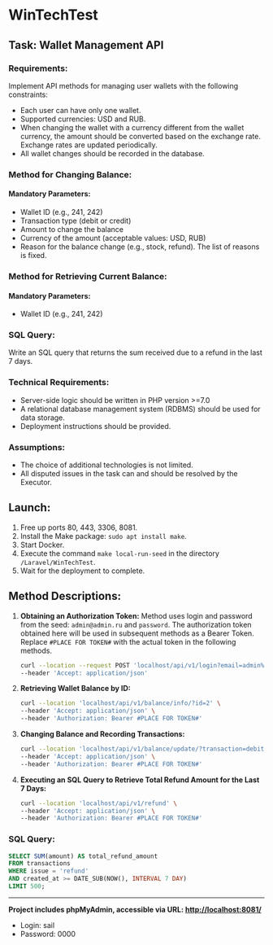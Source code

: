# WinTechTest

## Task: Wallet Management API

### Requirements:
Implement API methods for managing user wallets with the following constraints:
- Each user can have only one wallet.
- Supported currencies: USD and RUB.
- When changing the wallet with a currency different from the wallet currency, the amount should be converted based on the exchange rate. Exchange rates are updated periodically.
- All wallet changes should be recorded in the database.

### Method for Changing Balance:
#### Mandatory Parameters:
- Wallet ID (e.g., 241, 242)
- Transaction type (debit or credit)
- Amount to change the balance
- Currency of the amount (acceptable values: USD, RUB)
- Reason for the balance change (e.g., stock, refund). The list of reasons is fixed.

### Method for Retrieving Current Balance:
#### Mandatory Parameters:
- Wallet ID (e.g., 241, 242)

### SQL Query:
Write an SQL query that returns the sum received due to a refund in the last 7 days.

### Technical Requirements:
- Server-side logic should be written in PHP version >=7.0
- A relational database management system (RDBMS) should be used for data storage.
- Deployment instructions should be provided.

### Assumptions:
- The choice of additional technologies is not limited.
- All disputed issues in the task can and should be resolved by the Executor.



## Launch:

1. Free up ports 80, 443, 3306, 8081.
2. Install the Make package: `sudo apt install make`.
3. Start Docker.
4. Execute the command `make local-run-seed` in the directory `/Laravel/WinTechTest`.
5. Wait for the deployment to complete.

## Method Descriptions:

1. **Obtaining an Authorization Token:** Method uses login and password from the seed: `admin@admin.ru` and `password`. The authorization token obtained here will be used in subsequent methods as a Bearer Token. Replace `#PLACE FOR TOKEN#` with the actual token in the following methods.
   
    ```bash
    curl --location --request POST 'localhost/api/v1/login?email=admin%40admin.ru&password=password' \
    --header 'Accept: application/json'
    ```

2. **Retrieving Wallet Balance by ID:**

    ```bash
    curl --location 'localhost/api/v1/balance/info/?id=2' \
    --header 'Accept: application/json' \
    --header 'Authorization: Bearer #PLACE FOR TOKEN#'
    ```

3. **Changing Balance and Recording Transactions:**

    ```bash
    curl --location 'localhost/api/v1/balance/update/?transaction=debit&currency=rub&amount=96&issue=renunciation&id=2' \
    --header 'Accept: application/json' \
    --header 'Authorization: Bearer #PLACE FOR TOKEN#'
    ```

4. **Executing an SQL Query to Retrieve Total Refund Amount for the Last 7 Days:**

    ```bash
    curl --location 'localhost/api/v1/refund' \
    --header 'Accept: application/json' \
    --header 'Authorization: Bearer #PLACE FOR TOKEN#'
    ```

### SQL Query:

```sql
SELECT SUM(amount) AS total_refund_amount
FROM transactions
WHERE issue = 'refund'
AND created_at >= DATE_SUB(NOW(), INTERVAL 7 DAY)
LIMIT 500;
```
 ----------------
**Project includes phpMyAdmin, accessible via URL: [http://localhost:8081/](http://localhost:8081/)**
- Login: sail
- Password: 0000
